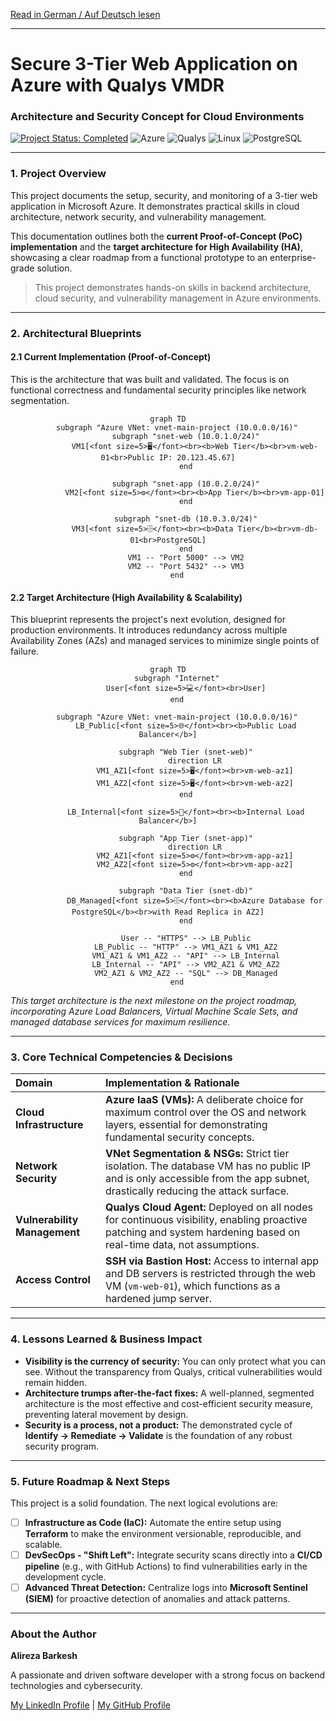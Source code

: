 [Read in German / Auf Deutsch lesen](README.de.md)
***

<div align="left">

# Secure 3-Tier Web Application on Azure with Qualys VMDR
### Architecture and Security Concept for Cloud Environments

<p>
    <a href="#"><img src="https://img.shields.io/badge/Status-Completed-28a745?style=for-the-badge" alt="Project Status: Completed"></a>
    <img src="https://img.shields.io/badge/Azure-0078D4?style=for-the-badge&logo=microsoftazure&logoColor=white" alt="Azure">
    <img src="https://img.shields.io/badge/Qualys-ED2E26?style=for-the-badge&logo=qualys&logoColor=white" alt="Qualys">
    <img src="https://img.shields.io/badge/Linux-FCC624?style=for-the-badge&logo=linux&logoColor=black" alt="Linux">
    <img src="https://img.shields.io/badge/PostgreSQL-4169E1?style=for-the-badge&logo=postgresql&logoColor=white" alt="PostgreSQL">
</p>

</div>

---

### **1. Project Overview**

This project documents the setup, security, and monitoring of a 3-tier web application in Microsoft Azure. It demonstrates practical skills in cloud architecture, network security, and vulnerability management.

This documentation outlines both the **current Proof-of-Concept (PoC) implementation** and the **target architecture for High Availability (HA)**, showcasing a clear roadmap from a functional prototype to an enterprise-grade solution.

> This project demonstrates hands-on skills in backend architecture, cloud security, and vulnerability management in Azure environments.

---

### **2. Architectural Blueprints**

#### **2.1 Current Implementation (Proof-of-Concept)**

This is the architecture that was built and validated. The focus is on functional correctness and fundamental security principles like network segmentation.

<div align="center">

```mermaid
graph TD
    subgraph "Azure VNet: vnet-main-project (10.0.0.0/16)"
        subgraph "snet-web (10.0.1.0/24)"
            VM1[<font size=5>🖥️</font><br><b>Web Tier</b><br>vm-web-01<br>Public IP: 20.123.45.67]
        end

        subgraph "snet-app (10.0.2.0/24)"
            VM2[<font size=5>⚙️</font><br><b>App Tier</b><br>vm-app-01]
        end

        subgraph "snet-db (10.0.3.0/24)"
            VM3[<font size=5>🗄️</font><br><b>Data Tier</b><br>vm-db-01<br>PostgreSQL]
        end
        VM1 -- "Port 5000" --> VM2
        VM2 -- "Port 5432" --> VM3
    end
```

</div>

#### **2.2 Target Architecture (High Availability & Scalability)**

This blueprint represents the project's next evolution, designed for production environments. It introduces redundancy across multiple Availability Zones (AZs) and managed services to minimize single points of failure.

<div align="center">

```mermaid
graph TD
    subgraph "Internet"
        User[<font size=5>💻</font><br>User]
    end

    subgraph "Azure VNet: vnet-main-project (10.0.0.0/16)"
        LB_Public[<font size=5>🌐</font><br><b>Public Load Balancer</b>]
        
        subgraph "Web Tier (snet-web)"
            direction LR
            VM1_AZ1[<font size=5>🖥️</font><br>vm-web-az1]
            VM1_AZ2[<font size=5>🖥️</font><br>vm-web-az2]
        end

        LB_Internal[<font size=5>🚦</font><br><b>Internal Load Balancer</b>]

        subgraph "App Tier (snet-app)"
            direction LR
            VM2_AZ1[<font size=5>⚙️</font><br>vm-app-az1]
            VM2_AZ2[<font size=5>⚙️</font><br>vm-app-az2]
        end

        subgraph "Data Tier (snet-db)"
            DB_Managed[<font size=5>🗄️</font><br><b>Azure Database for PostgreSQL</b><br>with Read Replica in AZ2]
        end

        User -- "HTTPS" --> LB_Public
        LB_Public -- "HTTP" --> VM1_AZ1 & VM1_AZ2
        VM1_AZ1 & VM1_AZ2 -- "API" --> LB_Internal
        LB_Internal -- "API" --> VM2_AZ1 & VM2_AZ2
        VM2_AZ1 & VM2_AZ2 -- "SQL" --> DB_Managed
    end
```

</div>

*This target architecture is the next milestone on the project roadmap, incorporating Azure Load Balancers, Virtual Machine Scale Sets, and managed database services for maximum resilience.*

---

### **3. Core Technical Competencies & Decisions**

| Domain | Implementation & Rationale |
| :--- | :--- |
| **Cloud Infrastructure** | **Azure IaaS (VMs):** A deliberate choice for maximum control over the OS and network layers, essential for demonstrating fundamental security concepts. |
| **Network Security** | **VNet Segmentation & NSGs:** Strict tier isolation. The database VM has no public IP and is only accessible from the app subnet, drastically reducing the attack surface. |
| **Vulnerability Management**| **Qualys Cloud Agent:** Deployed on all nodes for continuous visibility, enabling proactive patching and system hardening based on real-time data, not assumptions. |
| **Access Control** | **SSH via Bastion Host:** Access to internal app and DB servers is restricted through the web VM (`vm-web-01`), which functions as a hardened jump server. |

---

### **4. Lessons Learned & Business Impact**

*   **Visibility is the currency of security:** You can only protect what you can see. Without the transparency from Qualys, critical vulnerabilities would remain hidden.
*   **Architecture trumps after-the-fact fixes:** A well-planned, segmented architecture is the most effective and cost-efficient security measure, preventing lateral movement by design.
*   **Security is a process, not a product:** The demonstrated cycle of **Identify -> Remediate -> Validate** is the foundation of any robust security program.

---

### **5. Future Roadmap & Next Steps**

This project is a solid foundation. The next logical evolutions are:

-   [ ] **Infrastructure as Code (IaC):** Automate the entire setup using **Terraform** to make the environment versionable, reproducible, and scalable.
-   [ ] **DevSecOps - "Shift Left":** Integrate security scans directly into a **CI/CD pipeline** (e.g., with GitHub Actions) to find vulnerabilities early in the development cycle.
-   [ ] **Advanced Threat Detection:** Centralize logs into **Microsoft Sentinel (SIEM)** for proactive detection of anomalies and attack patterns.

---

### **About the Author**

**Alireza Barkesh**

A passionate and driven software developer with a strong focus on backend technologies and cybersecurity.

[My LinkedIn Profile](https://www.linkedin.com/in/barkesh) | [My GitHub Profile](https://github.com/barkesh)
